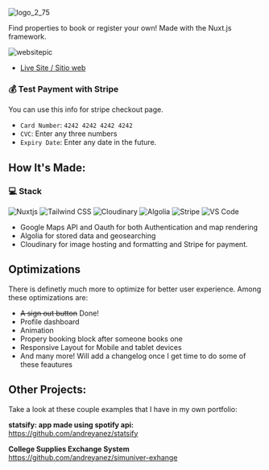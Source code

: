 ![logo_2_75](https://user-images.githubusercontent.com/39743205/200044120-f581dd73-9a7f-49a5-b10b-4c8c161b82ba.png)

Find properties to book or register your own!
Made with the Nuxt.js framework.

![websitepic](https://user-images.githubusercontent.com/39743205/200044390-b482ef3d-0517-47fe-90e8-7e82f49f7542.PNG)

- [Live Site / Sitio web](https://homefound.vercel.app/)

### 💰 Test Payment with Stripe

You can use this info for stripe checkout page.

- `Card Number`: `4242 4242 4242 4242`
- `CVC`: Enter any three numbers
- `Expiry Date`: Enter any date in the future.

## How It's Made:
### ‍💻 Stack

![Nuxtjs](https://img.shields.io/badge/Nuxt-002E3B?style=for-the-badge&logo=nuxtdotjs&logoColor=#00DC82)
![Tailwind CSS](https://img.shields.io/badge/-TailwindCSS-%231a202c?style=for-the-badge&logo=tailwind-css)
![Cloudinary](https://img.shields.io/badge/Cloudinary-2C39BD?style=for-the-badge&logo=Cloudways&logoColor=white)
![Algolia](https://img.shields.io/badge/Algolia-5468FF?style=for-the-badge&logo=Algolia&logoColor=white)
![Stripe](https://img.shields.io/badge/Stripe-008CDD?style=for-the-badge&logo=Stripe&logoColor=white)
![VS Code](https://img.shields.io/badge/-VSCode-%23007ACC?style=for-the-badge&logo=visual-studio-code)

- Google Maps API and Oauth for both Authentication and map rendering
- Algolia for stored data and geosearching
- Cloudinary for image hosting and formatting and Stripe for payment.

## Optimizations

There is definetly much more to optimize for better user experience. 
Among these optimizations are:
- <s>A sign out button</s> Done!
- Profile dashboard
- Animation
- Propery booking block after someone books one
- Responsive Layout for Mobile and tablet devices
- And many more! Will add a changelog once I get time to do some of these feautures

## Other Projects:

Take a look at these couple examples that I have in my own portfolio:

**statsify: app made using spotify api:** https://github.com/andreyanez/statsify

**College Supplies Exchange System** https://github.com/andreyanez/simuniver-exhange

